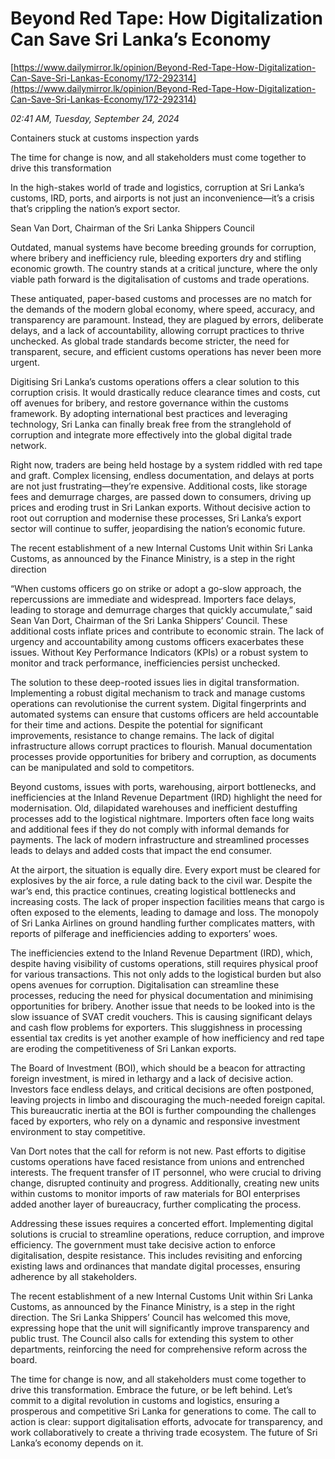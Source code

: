# Beyond Red Tape: How Digitalization Can Save Sri Lanka’s Economy

[https://www.dailymirror.lk/opinion/Beyond-Red-Tape-How-Digitalization-Can-Save-Sri-Lankas-Economy/172-292314](https://www.dailymirror.lk/opinion/Beyond-Red-Tape-How-Digitalization-Can-Save-Sri-Lankas-Economy/172-292314)

*02:41 AM, Tuesday, September 24, 2024*

Containers stuck at customs inspection yards

The time for change is now, and all stakeholders must come together to drive this transformation

In the high-stakes world of trade and logistics, corruption at Sri Lanka’s customs, IRD, ports, and airports is not just an inconvenience—it’s a crisis that’s crippling the nation’s export sector.

Sean Van Dort, Chairman of the Sri Lanka Shippers Council

Outdated, manual systems have become breeding grounds for corruption, where bribery and inefficiency rule, bleeding exporters dry and stifling economic growth. The country stands at a critical juncture, where the only viable path forward is the digitalisation of customs and trade operations.

These antiquated, paper-based customs and processes are no match for the demands of the modern global economy, where speed, accuracy, and transparency are paramount. Instead, they are plagued by errors, deliberate delays, and a lack of accountability, allowing corrupt practices to thrive unchecked. As global trade standards become stricter, the need for transparent, secure, and efficient customs operations has never been more urgent.

Digitising Sri Lanka’s customs operations offers a clear solution to this corruption crisis. It would drastically reduce clearance times and costs, cut off avenues for bribery, and restore governance within the customs framework. By adopting international best practices and leveraging technology, Sri Lanka can finally break free from the stranglehold of corruption and integrate more effectively into the global digital trade network.

Right now, traders are being held hostage by a system riddled with red tape and graft. Complex licensing, endless documentation, and delays at ports are not just frustrating—they’re expensive. Additional costs, like storage fees and demurrage charges, are passed down to consumers, driving up prices and eroding trust in Sri Lankan exports. Without decisive action to root out corruption and modernise these processes, Sri Lanka’s export sector will continue to suffer, jeopardising the nation’s economic future.

The recent establishment of a new Internal Customs Unit within Sri Lanka Customs, as announced by the Finance Ministry, is a step in the right direction

“When customs officers go on strike or adopt a go-slow approach, the repercussions are immediate and widespread. Importers face delays, leading to storage and demurrage charges that quickly accumulate,” said Sean Van Dort, Chairman of the Sri Lanka Shippers’ Council. These additional costs inflate prices and contribute to economic strain. The lack of urgency and accountability among customs officers exacerbates these issues. Without Key Performance Indicators (KPIs) or a robust system to monitor and track performance, inefficiencies persist unchecked.

The solution to these deep-rooted issues lies in digital transformation. Implementing a robust digital mechanism to track and manage customs operations can revolutionise the current system. Digital fingerprints and automated systems can ensure that customs officers are held accountable for their time and actions. Despite the potential for significant improvements, resistance to change remains. The lack of digital infrastructure allows corrupt practices to flourish. Manual documentation processes provide opportunities for bribery and corruption, as documents can be manipulated and sold to competitors.

Beyond customs, issues with ports, warehousing, airport bottlenecks, and inefficiencies at the Inland Revenue Department (IRD) highlight the need for modernisation. Old, dilapidated warehouses and inefficient destuffing processes add to the logistical nightmare. Importers often face long waits and additional fees if they do not comply with informal demands for payments. The lack of modern infrastructure and streamlined processes leads to delays and added costs that impact the end consumer.

At the airport, the situation is equally dire. Every export must be cleared for explosives by the air force, a rule dating back to the civil war. Despite the war’s end, this practice continues, creating logistical bottlenecks and increasing costs. The lack of proper inspection facilities means that cargo is often exposed to the elements, leading to damage and loss. The monopoly of Sri Lanka Airlines on ground handling further complicates matters, with reports of pilferage and inefficiencies adding to exporters’ woes.

The inefficiencies extend to the Inland Revenue Department (IRD), which, despite having visibility of customs operations, still requires physical proof for various transactions. This not only adds to the logistical burden but also opens avenues for corruption. Digitalisation can streamline these processes, reducing the need for physical documentation and minimising opportunities for bribery. Another issue that needs to be looked into is the slow issuance of SVAT credit vouchers. This is causing significant delays and cash flow problems for exporters. This sluggishness in processing essential tax credits is yet another example of how inefficiency and red tape are eroding the competitiveness of Sri Lankan exports.

The Board of Investment (BOI), which should be a beacon for attracting foreign investment, is mired in lethargy and a lack of decisive action. Investors face endless delays, and critical decisions are often postponed, leaving projects in limbo and discouraging the much-needed foreign capital. This bureaucratic inertia at the BOI is further compounding the challenges faced by exporters, who rely on a dynamic and responsive investment environment to stay competitive.

Van Dort notes that the call for reform is not new. Past efforts to digitise customs operations have faced resistance from unions and entrenched interests. The frequent transfer of IT personnel, who were crucial to driving change, disrupted continuity and progress. Additionally, creating new units within customs to monitor imports of raw materials for BOI enterprises added another layer of bureaucracy, further complicating the process.

Addressing these issues requires a concerted effort. Implementing digital solutions is crucial to streamline operations, reduce corruption, and improve efficiency. The government must take decisive action to enforce digitalisation, despite resistance. This includes revisiting and enforcing existing laws and ordinances that mandate digital processes, ensuring adherence by all stakeholders.

The recent establishment of a new Internal Customs Unit within Sri Lanka Customs, as announced by the Finance Ministry, is a step in the right direction. The Sri Lanka Shippers’ Council has welcomed this move, expressing hope that the unit will significantly improve transparency and public trust. The Council also calls for extending this system to other departments, reinforcing the need for comprehensive reform across the board.

The time for change is now, and all stakeholders must come together to drive this transformation. Embrace the future, or be left behind. Let’s commit to a digital revolution in customs and logistics, ensuring a prosperous and competitive Sri Lanka for generations to come. The call to action is clear: support digitalisation efforts, advocate for transparency, and work collaboratively to create a thriving trade ecosystem. The future of Sri Lanka’s economy depends on it.


